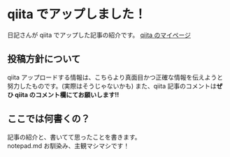 # qiita でアップしました！

日記さんが qiita でアップした記事の紹介です。
[qiita のマイページ](https://qiita.com/tamkame123)

## 投稿方針について

qiita アップロードする情報は、こちらより真面目かつ正確な情報を伝えようと努力したものです。(実際はそうじゃないかも)
また、qiita 記事のコメントは**ぜひ qiita のコメント欄にてお願いします!!**

## ここでは何書くの？

記事の紹介と、書いてて思ったことを書きます。  
notepad.md お馴染み、主観マシマシです！
